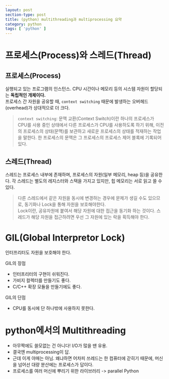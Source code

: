 ```yaml
---
layout: post
section-type: post
title: (python) multithreading과 multiprocessing 요약
category: python
tags: [ 'python' ]
---
```


# 프로세스(Process)와 스레드(Thread)

## 프로세스(Process)

실행되고 있는 프로그램의 인스턴스. CPU 시간이나 메모리 등의 시스템 자원이 할당되는 **독립적인 개체이다.**  
프로세스 간 자원을 공유할 때, `context switching` 때문에 발생하는 오버헤드(overhead)가 상대적으로 더 크다.  

> `context switching`: 문맥 교환(Context Switch)이란 하나의 프로세스가 CPU를 사용 중인 상태에서 다른 프로세스가 CPU를 사용하도록 하기 위해, 이전의 프로세스의 상태(문맥)를 보관하고 새로운 프로세스의 상태를 적재하는 작업을 말한다. 한 프로세스의 문맥은 그 프로세스의 프로세스 제어 블록에 기록되어 있다.

## 스레드(Thread)

스레드는 프로세스 내부에 존재하며, 프로세스의 자원(일부 메모리, heap 등)을 공유한다. 각 스레드는 별도의 레지스터와 스택을 가지고 있지만, 힙 메모리는 서로 읽고 쓸 수 있다.  

> 다른 스레드에서 같은 자원을 동시에 변경하는 경우에 문제가 생길 수도 있으므로, 동기화나 Lock을 통해 자원을 보호해야한다.  
> Lock이란, 공유자원에 붙여서 해당 자원에 대한 접근을 동기화 하는 것이다. 스레드가 해당 자원을 접근하려면 우선 그 자원에 있는 락을 획득해야 한다.

# GIL(Global Interpretor Lock)

인터프리터도 자원을 보호해야 한다.

GIL의 장점
- 인터프리터의 구현이 쉬워진다.
- 가비지 컬렉터를 만들기도 좋다.
- C/C++ 확장 모듈을 만들기에도 좋다.

GIL의 단점
- CPU를 동시에 단 하나밖에 사용하지 못한다.

# python에서의 Multithreading

- 아무짝에도 쓸모없는 건 아니다! I/O가 많을 땐 유용.  
- 결국엔 multiprocessing이 답.
- 근데 이게 야매는 아님. 왜냐하면 어차피 쓰레드는 한 컴퓨터에 갇히기 때문에, 머신을 넘어선 대량 분산에는 프로세스가 답이다.
- 프로세스를 여러 머신에 뿌리기 위한 라이브러리 -> parallel Python
